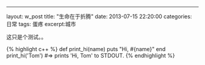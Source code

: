 ---
layout: w_post
title:  "生命在于折腾"
date:   2013-07-15 22:20:00
categories: 日常
tags: 蛋疼
excerpt:城市

这只是个测试。。




{% highlight c++ %}
def print_hi(name)
  puts "Hi, #{name}"
end
print_hi('Tom')
#=> prints 'Hi, Tom' to STDOUT.
{% endhighlight %}

